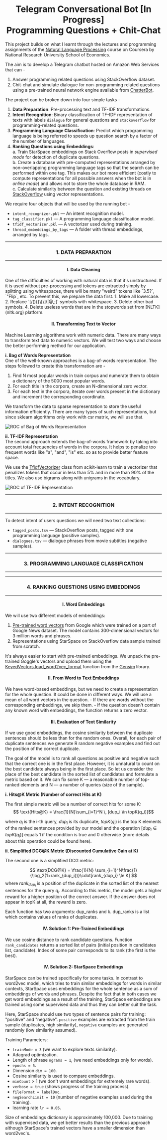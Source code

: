 <h1 align= "center"> Telegram Conversational Bot [In Progress] <br>
Programming Questions + Chit-Chat </h1>

This project builds on what I learnt through the lectures and programming assignments of the [Natural Language Processing](https://www.coursera.org/learn/language-processing) course on Coursera by National Research University School of Economics.  


The aim is to develop a Telegram chatbot hosted on Amazon Web Services that can -   
1. Answer programming related questions using StackOverflow dataset.
2. Chit-chat and simulate dialogue for non-programming related questions using a pre-trained neural network engine available from [ChatterBot](https://github.com/gunthercox/ChatterBot).
  
The project can be broken down into four simple tasks -   
1. **Data Preparation**: Pre-processing text and TF-IDF transformations.  
2. **Intent Recognition**: Binary classification of TF-IDF representation of texts with labels `dialogue` for general questions and `stackoverflow` for programming-related questions.  
3. **Programming Language Classification**: Predict which programming language is being referred to speeds up question search by a factor of the number of languages.  
4. **Ranking Questions using Embeddings**:  
  a. Train StarSpace embeddings on Stack Overflow posts in *supervised mode* for detection of duplicate questions.  
  b. Create a database with pre-computed representations arranged by non-overlapping programming language tags so that the search can be performed within one tag. This makes our bot more efficient (costly to compute representations for all possible answers when the bot is in *online mode*) and allows not to store the whole database in RAM.   
  c. Calculate similarity between the question and existing threads on [StackOverflow](stackoverflow.com) using vector representations.  


We require four objects that will be used by the running bot - 
- `intent_recognizer.pkl` — An intent recognition model.
- `tag_classifier.pkl` — A programming language classification model.
- `tfidf_vectorizer.pkl` — A vectorizer used during training.
- `thread_embeddings_by_tags` — A folder with thread embeddings, arranged by tags.

---
<h3 align= "center"> 1. DATA PREPARATION </h3>  

---  


<h4 align= "center"> I. Data Cleaning </h4>  
One of the difficulties of working with natural data is that it's unstructured. If it is used without pre-processing and tokens are extracted simply by splitting using whitespaces, there will be many "weird" tokens like `3.5?`, `"Flip`, etc. To prevent this, we prepare the data first.
  1. Make all lowercase.
  2. Replace `[/(){}\[\]\|@,;]` symbols with whitespace.
  3. Delete other bad symbols.
  4. Delete useless words that are in the stopwords set from [NLTK](nltk.org) platform.

<h4 align= "center"> II. Transforming Text to Vector </h4>   


Machine Learning algorithms work with numeric data. There are many ways to transform text data to numeric vectors. We will test two ways and choose the better performing method for our application.  



**i. Bag of Words Representation**  
One of the well-known approaches is a bag-of-words representation. The steps followed to create this transformation are -
  1. Find N most popular words in train corpus and numerate them to obtain a dictionary of the 5000 most popular words.
  2. For each title in the corpora, create an N-dimensional zero vector.
  3. For each text in the corpora, iterate over words present in the dictionary and increment the corresponding coordinate.

We transform the data to sparse representation to store the useful information efficiently. There are many types of such representations, but since sklearn algorithms only work with csr matrix, we will use that.  

![ROC of Bag of Words Representation](https://github.com/NandanPrasad/Telegram-ChatBot-for-Programming-and-Chitchat/blob/master/download%20(1).png)  


**ii. TF-IDF Representation**  
The second approach extends the bag-of-words framework by taking into account total frequencies of words in the corpora. It helps to penalize too frequent words like "a", "and", "is" etc. so as to provide better feature space.

We use the [TfidfVectorizer](https://scikit-learn.org/stable/modules/generated/sklearn.feature_extraction.text.TfidfVectorizer.html) class from scikit-learn to train a vectorizer that penalizes tokens that occur in less than 5% and in more than 90% of the titles. We also use bigrams along with unigrams in the vocabulary.


![ROC of TF-IDF Representation](https://github.com/NandanPrasad/Telegram-ChatBot-for-Programming-and-Chitchat/blob/master/download.png)  


---
<h3 align= "center"> 2. INTENT RECOGNITION </h3>  

---  

To detect intent of users questions we will need two text collections:

- `tagged_posts.tsv` — StackOverflow posts, tagged with one programming language (positive samples).
- `dialogues.tsv` — dialogue phrases from movie subtitles (negative samples).


---
<h3 align= "center"> 3. PROGRAMMING LANGUAGE CLASSIFICATION </h3>  

---  

---
<h3 align= "center"> 4. RANKING QUESTIONS USING EMBEDDINGS </h3>  

---  

<h4 align= "center"> I. Word Embeddings </h4>   

We will use two different models of embeddings:
  1. [Pre-trained word vectors](https://code.google.com/archive/p/word2vec/) from Google which were trained on a part of Google News dataset. The model contains 300-dimensional vectors for 3 million words and phrases.
  2. Representations using StarSpace on StackOverflow data sample trained from scratch.
  
  
It's always easier to start with pre-trained embeddings. We unpack the pre-trained Goggle's vectors and upload them using the [KeyedVectors.load_word2vec_format](https://radimrehurek.com/gensim/models/keyedvectors.html) function from the [Gensim](https://radimrehurek.com/gensim/) library.


<h4 align= "center"> II. From Word to Text Embeddings </h4>   
We have word-based embeddings, but we need to create a representation for the whole question. It could be done in different ways. We will use a mean of all word vectors in the question.
  - If there are words without the corresponding embeddings, we skip them.
  - If the question doesn't contain any known word with embeddings, the function returns a zero vector.
  

<h4 align= "center"> III. Evaluation of Text Similarity </h4>   

If we use good embeddings, the cosine similarity between the duplicate sentences should be less than for the random ones. Overall, for each pair of duplicate sentences we generate R random negative examples and find out the position of the correct duplicate.

The goal of the model is to rank all questions as positive and negative such that the correct one is in the first place. However, it is unnatural to count on the best candidate always being in the first place. So let us consider the place of the best candidate in the sorted list of candidates and formulate a metric based on it. We can fix some K — a reasonalble number of top-ranked elements and N — a number of queries (size of the sample).  

**i. Hits@K Metric (Number of correct Hits at K)**  

The first simple metric will be a number of correct hits for some K:$$ \text{Hits@K} = \frac{1}{N}\sum_{i=1}^N \, [dup_i \in topK(q_i)]$$

where $q_i$ is the i-th query, $dup_i$ is its duplicate, $topK(q_i)$ is the top K elements of the ranked sentences provided by our model and the operation $[dup_i \in topK(q_i)]$ equals 1 if the condition is true and 0 otherwise (more details about this operation could be found here).  

**ii. Simplified DCG@K Metric (Discounted Cumulative Gain at K)**  

The second one is a simplified DCG metric:

$$ \text{DCG@K} = \frac{1}{N} \sum_{i=1}^N\frac{1}{\log_2(1+rank_{dup_i})}\cdot[rank_{dup_i} \le K] $$
where $rank_{dup_i}$ is a position of the duplicate in the sorted list of the nearest sentences for the query $q_i$. According to this metric, the model gets a higher reward for a higher position of the correct answer. If the answer does not appear in topK at all, the reward is zero.

Each function has two arguments: dup_ranks and k. dup_ranks is a list which contains values of ranks of duplicates.


<h4 align= "center"> IV. Solution 1: Pre-Trained Embeddings </h4>   

We use cosine distance to rank candidate questions. Function `rank_candidates` returns a sorted list of pairs (initial position in candidates list, candidate). Index of some pair corresponds to its rank (the first is the best).


<h4 align= "center"> IV. Solution 2: StarSpace Embeddings </h4>  

StarSpace can be trained specifically for some tasks. In contrast to word2vec model, which tries to train similar embeddings for words in similar contexts, StarSpace uses embeddings for the whole sentence as a sum of embeddings of words and phrases. Despite the fact that in both cases we get word embeddings as a result of the training, StarSpace embeddings are trained using some supervised data and thus they can better suit the task.

Here, StarSpace should use two types of sentence pairs for training: "positive" and "negative". 
  `positive` examples are extracted from the train sample (duplicates, high similarity), 
  `negative` examples are generated randomly (low similarity assumed).

Training Parameters:
- `trainMode = 3` (we want to explore texts similarity).
- Adagrad optimization.
- Length of phrase `ngrams = 1`, (we need embeddings only for words).
- `epochs = 5`.
- Dimension `dim = 100`.
- Cosine similarity is used to compare embeddings.
- `minCount` > 1 (we don't want embeddings for extremely rare words).
- `verbose = true` (shows progress of the training process).
- `fileFormat = labelDoc`.
- `negSearchLimit = 10` (number of negative examples used during the training).
- learning rate `lr = 0.05`.

Size of embeddings dictionary is approximately 100,000. 
Due to training with supervised data, we get better results than the previous approach although StarSpace's trained vectors have a smaller dimension than word2vec's.
